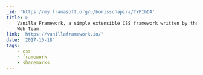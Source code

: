 ```yaml
---
_id: 'https://my.framasoft.org/u/borisschapira/?YPIbDA'
title: >-
    Vanilla Framework, a simple extensible CSS framework written by the Ubuntu
    Web Team.
link: 'https://vanillaframework.io/'
date: '2017-10-18'
tags:
    - css
    - framework
    - sharemarks
---
```


<div class="markdown"><p></p></div>
